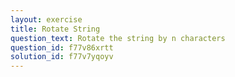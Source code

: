 ```yaml
---
layout: exercise
title: Rotate String
question_text: Rotate the string by n characters
question_id: f77v86xrtt
solution_id: f77v7yqoyv
---
```

